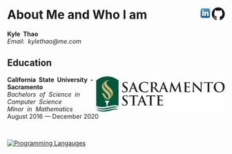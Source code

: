 <p>
  <h1> About Me and Who I am 
    <a href="https://github.com/KyleNThao">
      <img align="right" width="30px" src="https://github.com/KyleNThao/KyleNThao/blob/main/images/GitHub-Mark-120px-plus.png"/>
    </a>
    <a href="https://www.linkedin.com/in/kyle-thao-6b26b5169/">
      <img align="right" width="30px" src="https://github.com/KyleNThao/KyleNThao/blob/main/images/linkedin-logo-png-1826.png"/>
    </a>
  </h1>
</p>
    
<p>
  <b>Kyle&nbsp; Thao</b><br>
  <i>Email:&nbsp; kylethao@me.com</i><br>
</p>
    
## Education

<img align="right" width="300px" src="https://github.com/KyleNThao/KyleNThao/blob/main/images/CSUS_Logo.png"/>
<p>
 <b>California&nbsp; State&nbsp;  University&nbsp;  -&nbsp; Sacramento</b><br>
 <i>Bachelors&nbsp; of&nbsp; Science&nbsp; in&nbsp; Computer&nbsp; Science</i><br>
 <i>Minor&nbsp; in&nbsp; Mathematics</i><br>
 August 2016 — December 2020
</p>
<br>

[![Programming Langauges](https://github-readme-stats.vercel.app/api/top-langs/?username=kylenthao)](https://github.com/kylenthao/github-readme-stats)


<!--
**KyleNThao/KyleNThao** is a ✨ _special_ ✨ repository because its `README.md` (this file) appears on your GitHub profile.

Here are some ideas to get you started:

- 🔭 I’m currently working on ...
- 🌱 I’m currently learning ...
- 👯 I’m looking to collaborate on ...
- 🤔 I’m looking for help with ...
- 💬 Ask me about ...
- 📫 How to reach me: ...
- 😄 Pronouns: ...
- ⚡ Fun fact: ...
-->
